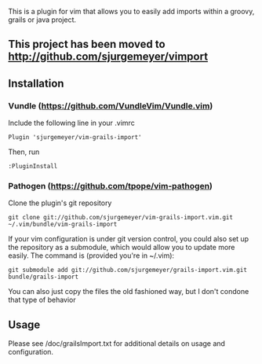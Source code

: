This is a plugin for vim that allows you to easily add imports within a groovy, grails or java project.

## This project has been moved to http://github.com/sjurgemeyer/vimport ##

## Installation ##

### Vundle (https://github.com/VundleVim/Vundle.vim) ###

Include the following line in your .vimrc

    Plugin 'sjurgemeyer/vim-grails-import'

Then, run

    :PluginInstall


### Pathogen (https://github.com/tpope/vim-pathogen) ###

Clone the plugin's git repository

    git clone git://github.com/sjurgemeyer/vim-grails-import.vim.git ~/.vim/bundle/vim-grails-import

If your vim configuration is under git version control, you could also set up
the repository as a submodule, which would allow you to update more easily.
The command is (provided you're in ~/.vim):

    git submodule add git://github.com/sjurgemeyer/grails-import.vim.git bundle/grails-import

You can also just copy the files the old fashioned way, but I don't condone that type of behavior


## Usage ##
Please see /doc/grailsImport.txt for additional details on usage and configuration.
